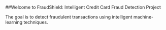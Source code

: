 ##Welcome to FraudShield: Intelligent Credit Card Fraud Detection Project

The goal is to detect fraudulent transactions using intelligent machine-learning techniques.

